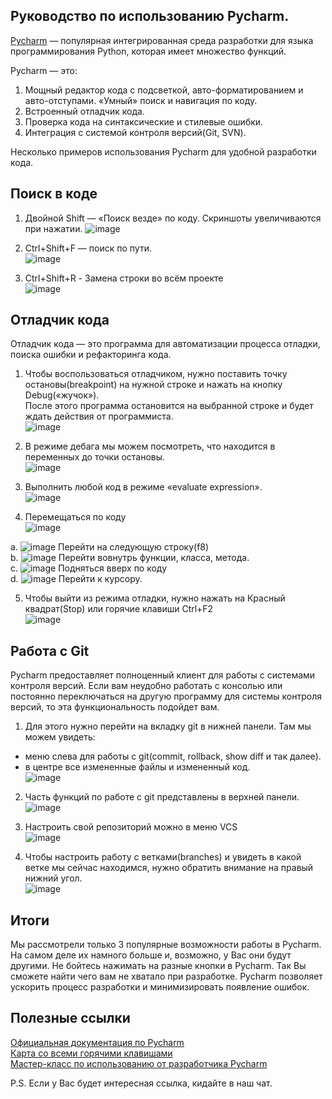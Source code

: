 ## Руководство по использованию Pycharm.

[Pycharm](https://www.jetbrains.com/ru-ru/pycharm/) — популярная интегрированная среда разработки для языка программирования Python, которая имеет множество функций.  

Pycharm — это:
1. Мощный редактор кода с подсветкой, авто-форматированием и авто-отступами.
«Умный» поиск и навигация по коду.  
2. Встроенный отладчик кода.  
3. Проверка кода на синтаксические и стилевые ошибки.  
4. Интеграция с системой контроля версий(Git, SVN).  

Несколько примеров использования Pycharm для удобной разработки кода.

## Поиск в коде

1. Двойной Shift — «Поиск везде» по коду. Скриншоты увеличиваются при нажатии. 
![image](https://user-images.githubusercontent.com/12861849/95025154-8288e900-0690-11eb-88aa-f5e924f4d16a.png)

2. Ctrl+Shift+F — поиск по пути.  
![image](https://user-images.githubusercontent.com/12861849/95025176-97fe1300-0690-11eb-8ad9-8804893b7a0b.png)

3. Ctrl+Shift+R - Замена строки во всём проекте  
![image](https://user-images.githubusercontent.com/12861849/95025195-acdaa680-0690-11eb-9f6e-777b6400a073.png)


## Отладчик кода

Отладчик кода — это программа для автоматизации процесса отладки, поиска ошибки и рефакторинга кода.

1. Чтобы воспользоваться отладчиком, нужно поставить точку остановы(breakpoint) на нужной строке и нажать на кнопку Debug(«жучок»).  
После этого программа остановится на выбранной строке и будет ждать действия от программиста.  
![image](https://user-images.githubusercontent.com/12861849/95025208-c24fd080-0690-11eb-8e9d-e285d5da08c0.png)

2. В режиме дебага мы можем посмотреть, что находится в переменных до точки остановы.  
![image](https://user-images.githubusercontent.com/12861849/95025217-cf6cbf80-0690-11eb-832f-16bfd095eaa3.png)

3. Выполнить любой код в режиме «evaluate expression».  
![image](https://user-images.githubusercontent.com/12861849/95025227-deec0880-0690-11eb-98f0-056b417347e9.png)

4. Перемещаться по коду  
![image](https://user-images.githubusercontent.com/12861849/95025236-ef03e800-0690-11eb-8112-26517da18acb.png)

 a. ![image](https://user-images.githubusercontent.com/12861849/95024536-45baf300-068c-11eb-9ae2-1d72012d49d7.png) Перейти на следующую строку(f8)  
 b. ![image](https://user-images.githubusercontent.com/12861849/95024582-97fc1400-068c-11eb-951a-c8a72ae98cc0.png) Перейти вовнутрь функции, класса, метода.  
 c. ![image](https://user-images.githubusercontent.com/12861849/95024587-a4806c80-068c-11eb-90d1-52e76ca0b85e.png) Подняться вверх по коду  
 d. ![image](https://user-images.githubusercontent.com/12861849/95024592-ad713e00-068c-11eb-9adb-9a5d16ffe3b7.png) Перейти к курсору.  
 
5. Чтобы выйти из режима отладки, нужно нажать на Красный квадрат(Stop) или горячие клавиши Ctrl+F2  
![image](https://user-images.githubusercontent.com/12861849/95025245-fcb96d80-0690-11eb-8463-db178e874753.png)

## Работа с Git
Pycharm предоставляет полноценный клиент для работы с системами контроля версий. Если вам неудобно работать с консолью или постоянно переключаться на другую программу для системы контроля версий, то эта функциональность подойдет вам.  

1. Для этого нужно перейти на вкладку git в нижней панели. 
Там мы можем увидеть:
- меню слева для работы с git(commit, rollback, show diff и так далее).  
- в центре все измененные файлы и измененный код.  
![image](https://user-images.githubusercontent.com/12861849/95025253-09d65c80-0691-11eb-8d60-111757d4e66a.png)

2. Часть функций по работе с git представлены в верхней панели.  
![image](https://user-images.githubusercontent.com/12861849/95025272-2a9eb200-0691-11eb-9e1c-4429f7aabf8b.png)

3. Настроить свой репозиторий можно в меню VCS  
![image](https://user-images.githubusercontent.com/12861849/95025285-3ab69180-0691-11eb-93bf-3ad8dc607051.png)

4. Чтобы настроить работу с ветками(branches) и увидеть в какой ветке мы сейчас находимся, нужно обратить внимание на правый нижний угол.  
![image](https://user-images.githubusercontent.com/12861849/95025293-4609bd00-0691-11eb-94ab-44707ee284cd.png)

## Итоги
Мы рассмотрели только 3 популярные возможности работы в Pycharm. На самом деле их намного больше и, возможно, у Вас они будут другими. Не бойтесь нажимать на разные кнопки в Pycharm. Так Вы сможете найти чего вам не хватало при разработке. 
Pycharm позволяет ускорить процесс разработки и минимизировать появление ошибок.

## Полезные ссылки
[Официальная документация по Pycharm](https://www.jetbrains.com/help/pycharm/quick-start-guide.html#code-assistance)  
[Карта со всеми горячими клавишами](https://resources.jetbrains.com/storage/products/pycharm/docs/PyCharm_ReferenceCard.pdf)  
[Мастер-класс по использованию от разработчика Pycharm](https://www.youtube.com/watch?v=DpscmxH2LQU)  

P.S. Если у Вас будет интересная ссылка, кидайте в наш чат.